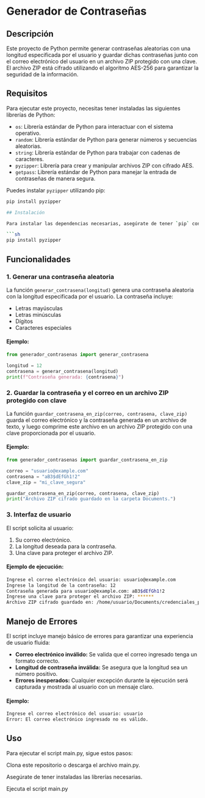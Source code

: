 # Generador de Contraseñas

## Descripción
Este proyecto de Python permite generar contraseñas aleatorias con una longitud especificada por el usuario y guardar dichas contraseñas junto con el correo electrónico del usuario en un archivo ZIP protegido con una clave. El archivo ZIP está cifrado utilizando el algoritmo AES-256 para garantizar la seguridad de la información.

## Requisitos
Para ejecutar este proyecto, necesitas tener instaladas las siguientes librerías de Python:
- `os`: Librería estándar de Python para interactuar con el sistema operativo.
- `random`: Librería estándar de Python para generar números y secuencias aleatorias.
- `string`: Librería estándar de Python para trabajar con cadenas de caracteres.
- `pyzipper`: Librería para crear y manipular archivos ZIP con cifrado AES.
- `getpass`: Librería estándar de Python para manejar la entrada de contraseñas de manera segura.

Puedes instalar `pyzipper` utilizando pip:
```sh
pip install pyzipper

## Instalación

Para instalar las dependencias necesarias, asegúrate de tener `pip` configurado en tu sistema. Luego, instala la librería `pyzipper` ejecutando el siguiente comando:

```sh
pip install pyzipper
```

## Funcionalidades

### 1. Generar una contraseña aleatoria
La función `generar_contrasena(longitud)` genera una contraseña aleatoria con la longitud especificada por el usuario. La contraseña incluye:
- Letras mayúsculas
- Letras minúsculas
- Dígitos
- Caracteres especiales

#### Ejemplo:
```python
from generador_contrasenas import generar_contrasena

longitud = 12
contrasena = generar_contrasena(longitud)
print(f"Contraseña generada: {contrasena}")
```

### 2. Guardar la contraseña y el correo en un archivo ZIP protegido con clave
La función `guardar_contrasena_en_zip(correo, contrasena, clave_zip)` guarda el correo electrónico y la contraseña generada en un archivo de texto, y luego comprime este archivo en un archivo ZIP protegido con una clave proporcionada por el usuario.

#### Ejemplo:
```python
from generador_contrasenas import guardar_contrasena_en_zip

correo = "usuario@example.com"
contrasena = "aB3$dEfGh1!2"
clave_zip = "mi_clave_segura"

guardar_contrasena_en_zip(correo, contrasena, clave_zip)
print("Archivo ZIP cifrado guardado en la carpeta Documents.")
```

### 3. Interfaz de usuario
El script solicita al usuario:
1. Su correo electrónico.
2. La longitud deseada para la contraseña.
3. Una clave para proteger el archivo ZIP.

#### Ejemplo de ejecución:
```sh
Ingrese el correo electrónico del usuario: usuario@example.com
Ingrese la longitud de la contraseña: 12
Contraseña generada para usuario@example.com: aB3$dEfGh1!2
Ingrese una clave para proteger el archivo ZIP: ******
Archivo ZIP cifrado guardado en: /home/usuario/Documents/credenciales_protegidas.zip
```

## Manejo de Errores

El script incluye manejo básico de errores para garantizar una experiencia de usuario fluida:
- **Correo electrónico inválido:** Se valida que el correo ingresado tenga un formato correcto.
- **Longitud de contraseña inválida:** Se asegura que la longitud sea un número positivo.
- **Errores inesperados:** Cualquier excepción durante la ejecución será capturada y mostrada al usuario con un mensaje claro.

#### Ejemplo:
```sh
Ingrese el correo electrónico del usuario: usuario
Error: El correo electrónico ingresado no es válido.
```
## Uso
Para ejecutar el script main.py, sigue estos pasos:

Clona este repositorio o descarga el archivo main.py.

Asegúrate de tener instaladas las librerías necesarias.

Ejecuta el script main.py

```sh
